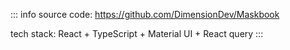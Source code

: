 ::: info
source code: https://github.com/DimensionDev/Maskbook

tech stack: React + TypeScript + Material UI + React query
:::